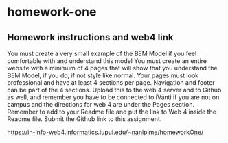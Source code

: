 # homework-one

## Homework instructions and web4 link

You must create a very small example of the BEM Model if you feel comfortable with and understand this model
You must create an entire website with a minimum of 4 pages that will show that you understand the BEM Model, if you do, if not style like normal. 
Your pages must look professional and have at least 4 sections per page. Navigation and footer can be part of the 4 sections. 
Upload this to the web 4 server and to Github as well, and remember you have to be connected to iVanti if you are not on campus and the directions for web 4 are under the Pages section. Remember to add to your Readme file and put the link to Web 4 inside the Readme file. 
Submit the Github link to this assignment.

https://in-info-web4.informatics.iupui.edu/~nanipime/homeworkOne/

